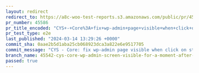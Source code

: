 ```yaml
---
layout: redirect
redirect_to: https://a8c-woo-test-reports.s3.amazonaws.com/public/pr/45586/e2e/index.html
pr_number: 45586
pr_title_encoded: "CYS+-+Core%3A+fix+wp-admin+page+visible+when+click+on+start+designing"
pr_test_type: e2e
last_published: "2024-03-14 13:29:26 +0000"
commit_sha: 0aae2b5d1aba25cb068923dca3a822e6e9517705
commit_message: "CYS - Core: fix wp-admin page visible when click on start designing"
branch_name: 45542-cys-core-wp-admin-screen-visible-for-a-moment-after-clicking-start-designing-1
passed: true
---
```

